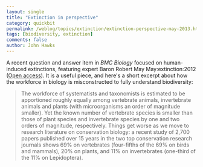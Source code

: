 ```yaml
---
layout: single 
title: "Extinction in perspective" 
category: quickbit
permalink: /weblog/topics/extinction/extinction-perspective-may-2013.html
tags: [biodiversity, extinction] 
comments: false 
author: John Hawks 
---
```


A recent question and answer item in <em>BMC Biology</em> focused on human-induced extinctions, featuring expert Baron Robert May <bib>May:extinction:2012</bib> (<a href="http://www.biomedcentral.com/1741-7007/10/106">Open access</a>). It is a useful piece, and here's a short excerpt about how the workforce in biology is misconstructed to fully understand biodiversity: 

<blockquote> The workforce of systematists and taxonomists is estimated to be apportioned roughly equally among vertebrate animals, invertebrate animals and plants (with microorganisms an order of magnitude smaller). Yet the known number of vertebrate species is smaller than those of plant species and invertebrate species by one and two orders of magnitude, respectively. Things get worse as we move to research literature on conservation biology: a recent study of 2,700 papers published over 15 years in the two top conservation research journals shows 69% on vertebrates (four-fifths of the 69% on birds and mammals), 20% on plants, and 11% on invertebrates (one-third of the 11% on Lepidoptera).</blockquote>

